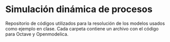 # Simulación dinámica de procesos
Repositorio de códigos utilizados para la resolución de los modelos usados como ejemplo en clase. Cada carpeta contiene un archivo con el código para Octave y Openmodelica.
